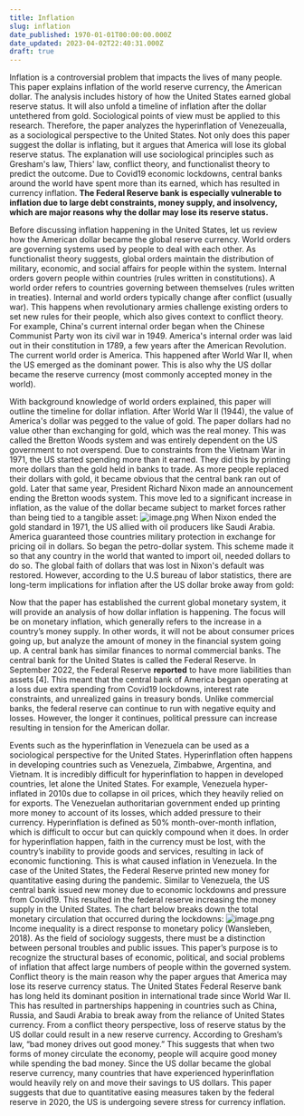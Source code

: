 ```yaml
---
title: Inflation
slug: inflation
date_published: 1970-01-01T00:00:00.000Z
date_updated: 2023-04-02T22:40:31.000Z
draft: true
---
```


Inflation is a controversial problem that impacts the lives of many people. This paper explains inflation of the world reserve currency, the American dollar. The analysis includes history of how the United States earned global reserve status. It will also unfold a timeline of inflation after the dollar untethered from gold. Sociological points of view must be applied to this research. Therefore, the paper analyzes the hyperinflation of Venezeualla, as a sociological perspective to the United States. Not only does this paper suggest the dollar is inflating, but it argues that America will lose its global reserve status. The explanation will use sociological principles such as Gresham's law, Thiers' law, conflict theory, and functionalist theory to predict the outcome. Due to Covid19 economic lockdowns, central banks around the world have spent more than its earned, which has resulted in currency inflation. **The Federal Reserve bank is especially vulnerable to inflation due to large debt constraints, money supply, and insolvency, which are major reasons why the dollar may lose its reserve status.**

Before discussing inflation happening in the United States, let us review how the American dollar became the global reserve currency. World orders are governing systems used by people to deal with each other. As functionalist theory suggests, global orders maintain the distribution of military, economic, and social affairs for people within the system. Internal orders govern people within countries (rules written in constitutions). A world order refers to countries governing between themselves (rules written in treaties). Internal and world orders typically change after conflict (usually war). This happens when revolutionary armies challenge existing orders to set new rules for their people, which also gives context to conflict theory. For example, China's current internal order began when the Chinese Communist Party won its civil war in 1949. America's internal order was laid out in their constitution in 1789, a few years after the American Revolution. The current world order is America. This happened after World War II, when the US emerged as the dominant power. This is also why the US dollar became the reserve currency (most commonly accepted money in the world).

With background knowledge of world orders explained, this paper will outline the timeline for dollar inflation. After World War II (1944), the value of America's dollar was pegged to the value of gold. The paper dollars had no value other than exchanging for gold, which was the real money. This was called the Bretton Woods system and was entirely dependent on the US government to not overspend. Due to constraints from the Vietnam War in 1971, the US started spending more than it earned. They did this by printing more dollars than the gold held in banks to trade. As more people replaced their dollars with gold, it became obvious that the central bank ran out of gold. Later that same year, President Richard Nixon made an announcement ending the Bretton woods system. This move led to a significant increase in inflation, as the value of the dollar became subject to market forces rather than being tied to a tangible asset:
![image.png](https://s3-us-west-2.amazonaws.com/secure.notion-static.com/d3bf5e9c-f739-49ea-8124-49b65997eb12/image.png)
When Nixon ended the gold standard in 1971, the US allied with oil producers like Saudi Arabia. America guaranteed those countries military protection in exchange for pricing oil in dollars. So began the petro-dollar system. This scheme made it so that any country in the world that wanted to import oil, needed dollars to do so. The global faith of dollars that was lost in Nixon's default was restored. However, according to the U.S bureau of labor statistics, there are long-term implications for inflation after the US dollar broke away from gold:

Now that the paper has established the current global monetary system, it will provide an analysis of how dollar inflation is happening. The focus will be on monetary inflation, which generally refers to the increase in a country’s money supply. In other words, it will not be about consumer prices going up, but analyze the amount of money in the financial system going up. A central bank has similar finances to normal commercial banks. The central bank for the United States is called the Federal Reserve. In September 2022, the Federal Reserve **reported** to have more liabilities than assets [4]. This meant that the central bank of America began operating at a loss due extra spending from Covid19 lockdowns, interest rate constraints, and unrealized gains in treasury bonds. Unlike commercial banks, the federal reserve can continue to run with negative equity and losses. However, the longer it continues, political pressure can increase resulting in tension for the American dollar.

Events such as the hyperinflation in Venezuela can be used as a sociological perspective for the United States. Hyperinflation often happens in developing countries such as Venezuela, Zimbabwe, Argentina, and Vietnam. It is incredibly difficult for hyperinflation to happen in developed countries, let alone the United States. For example, Venezuela hyper-inflated in 2010s due to collapse in oil prices, which they heavily relied on for exports. The Venezuelan authoritarian government ended up printing more money to account of its losses, which added pressure to their currency. Hyperinflation is defined as 50% month-over-month inflation, which is difficult to occur but can quickly compound when it does. In order for hyperinflation happen, faith in the currency must be lost, with the country’s inability to provide goods and services, resulting in lack of economic functioning. This is what caused inflation in Venezuela. In the case of the United States, the Federal Reserve printed new money for quantitative easing during the pandemic. Similar to Venezuela, the US central bank issued new money due to economic lockdowns and pressure from Covid19. This resulted in the federal reserve increasing the money supply in the United States. The chart below breaks down the total monetary circulation that occurred during the lockdowns:
![image.png](https://s3-us-west-2.amazonaws.com/secure.notion-static.com/d99ce22b-9b99-42db-a083-19ff1f90a5f5/image.png)
Income inequality is a direct response to monetary policy (Wansleben, 2018). As the field of sociology suggests, there must be a distinction between personal troubles and public issues. This paper’s purpose is to recognize the structural bases of economic, political, and social problems of inflation that affect large numbers of people within the governed system. Conflict theory is the main reason why the paper argues that America may lose its reserve currency status. The United States Federal Reserve bank has long held its dominant position in international trade since World War II. This has resulted in partnerships happening in countries such as China, Russia, and Saudi Arabia to break away from the reliance of United States currency. From a conflict theory perspective, loss of reserve status by the US dollar could result in a new reserve currency. According to Gresham’s law, “bad money drives out good money.” This suggests that when two forms of money circulate the economy, people will acquire good money while spending the bad money. Since the US dollar became the global reserve currency, many countries that have experienced hyperinflation would heavily rely on and move their savings to US dollars. This paper suggests that due to quantitative easing measures taken by the federal reserve in 2020, the US is undergoing severe stress for currency inflation.
